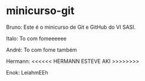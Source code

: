 # minicurso-git

Bruno:
Este é o minicurso de Git e GitHub do VI SASI.

Italo:
To com fomeeeeee

André: 
To com fome também

Hermann:
<<<<<< HERMANN ESTEVE AKI >>>>>>>>

Enok:
LeiahmEEh
